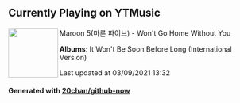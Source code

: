 ## Currently Playing on YTMusic

[<img align="left" width="100" src="https://lh3.googleusercontent.com/ED1ppb4ndnNURR9U_JaTjoZCoG6ApSq1S6GjIQ6W40htmgndukqQqsddFRItkI9uRk41grfyeBfXcG2g">](https://music.youtube.com/watch?v=uGYrhFYE_mc)

Maroon 5(마룬 파이브) - Won't Go Home Without You

**Albums**: It Won't Be Soon Before Long (International Version)

Last updated at 03/09/2021 13:32

#### Generated with [20chan/github-now](https://github.com/20chan/github-now)


<!--
**20chan/20chan** is a ✨ _special_ ✨ repository because its `README.md` (this file) appears on your GitHub profile.

Here are some ideas to get you started:

- 🔭 I’m currently working on ...
- 🌱 I’m currently learning ...
- 👯 I’m looking to collaborate on ...
- 🤔 I’m looking for help with ...
- 💬 Ask me about ...
- 📫 How to reach me: ...
- 😄 Pronouns: ...
- ⚡ Fun fact: ...
-->
